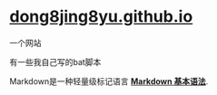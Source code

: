 # **[dong8jing8yu.github.io](https://dong8jing8yu.github.io/)**
一个网站


有一些我自己写的bat脚本


Markdown是一种轻量级标记语言 **[Markdown 基本语法](https://markdown.com.cn/basic-syntax/)**.
